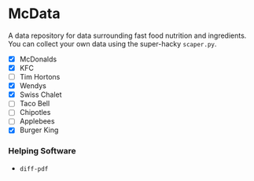 # McData

A data repository for data surrounding fast food nutrition and ingredients. You can collect your own data using the super-hacky `scaper.py`. 


 - [x] McDonalds
 - [x] KFC
 - [ ] Tim Hortons
 - [x] Wendys
 - [x] Swiss Chalet
 - [ ] Taco Bell
 - [ ] Chipotles
 - [ ] Applebees
 - [x] Burger King

### Helping Software

 - `diff-pdf`
